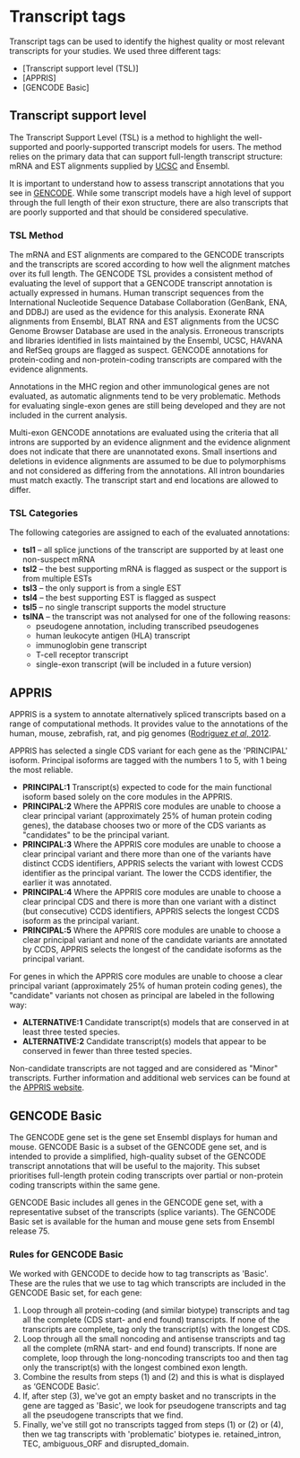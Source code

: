 # Transcript tags

Transcript tags can be used to identify the highest quality or most relevant transcripts for your studies. We used three different tags:

* [Transcript support level (TSL)]
* [APPRIS]
* [GENCODE Basic]

## Transcript support level

The Transcript Support Level (TSL) is a method to highlight the well-supported and poorly-supported transcript models for users. The method relies on the primary data that can support full-length transcript structure: mRNA and EST alignments supplied by [UCSC](https://genome.ucsc.edu/) and Ensembl.

It is important to understand how to assess transcript annotations that you see in [GENCODE](https://www.gencodegenes.org/). While some transcript models have a high level of support through the full length of their exon structure, there are also transcripts that are poorly supported and that should be considered speculative. 

### TSL Method

The mRNA and EST alignments are compared to the GENCODE transcripts and the transcripts are scored according to how well the alignment matches over its full length. The GENCODE TSL provides a consistent method of evaluating the level of support that a GENCODE transcript annotation is actually expressed in humans. Human transcript sequences from the International Nucleotide Sequence Database Collaboration (GenBank, ENA, and DDBJ) are used as the evidence for this analysis. Exonerate RNA alignments from Ensembl, BLAT RNA and EST alignments from the UCSC Genome Browser Database are used in the analysis. Erroneous transcripts and libraries identified in lists maintained by the Ensembl, UCSC, HAVANA and RefSeq groups are flagged as suspect. GENCODE annotations for protein-coding and non-protein-coding transcripts are compared with the evidence alignments.

Annotations in the MHC region and other immunological genes are not evaluated, as automatic alignments tend to be very problematic. Methods for evaluating single-exon genes are still being developed and they are not included in the current analysis.

Multi-exon GENCODE annotations are evaluated using the criteria that all introns are supported by an evidence alignment and the evidence alignment does not indicate that there are unannotated exons. Small insertions and deletions in evidence alignments are assumed to be due to polymorphisms and not considered as differing from the annotations. All intron boundaries must match exactly. The transcript start and end locations are allowed to differ.

### TSL Categories

The following categories are assigned to each of the evaluated annotations:
* **tsl1** – all splice junctions of the transcript are supported by at least one non-suspect mRNA
* **tsl2** – the best supporting mRNA is flagged as suspect or the support is from multiple ESTs
* **tsl3** – the only support is from a single EST
* **tsl4** – the best supporting EST is flagged as suspect
* **tsl5** – no single transcript supports the model structure
* **tslNA** – the transcript was not analysed for one of the following reasons:
  * pseudogene annotation, including transcribed pseudogenes
  * human leukocyte antigen (HLA) transcript
  * immunoglobin gene transcript
  * T-cell receptor transcript
  * single-exon transcript (will be included in a future version)

## APPRIS

APPRIS is a system to annotate alternatively spliced transcripts based on a range of computational methods. It provides value to the annotations of the human, mouse, zebrafish, rat, and pig genomes ([Rodriguez *et al*, 2012](http://europepmc.org/abstract/MED/23161672).

APPRIS has selected a single CDS variant for each gene as the 'PRINCIPAL' isoform. Principal isoforms are tagged with the numbers 1 to 5, with 1 being the most reliable.

* **PRINCIPAL:1** Transcript(s) expected to code for the main functional isoform based solely on the core modules in the APPRIS.
* **PRINCIPAL:2** Where the APPRIS core modules are unable to choose a clear principal variant (approximately 25% of human protein coding genes), the database chooses two or more of the CDS variants as "candidates" to be the principal variant.
* **PRINCIPAL:3** Where the APPRIS core modules are unable to choose a clear principal variant and there more than one of the variants have distinct CCDS identifiers, APPRIS selects the variant with lowest CCDS identifier as the principal variant. The lower the CCDS identifier, the earlier it was annotated.
* **PRINCIPAL:4** Where the APPRIS core modules are unable to choose a clear principal CDS and there is more than one variant with a distinct (but consecutive) CCDS identifiers, APPRIS selects the longest CCDS isoform as the principal variant.
* **PRINCIPAL:5** Where the APPRIS core modules are unable to choose a clear principal variant and none of the candidate variants are annotated by CCDS, APPRIS selects the longest of the candidate isoforms as the principal variant.

For genes in which the APPRIS core modules are unable to choose a clear principal variant (approximately 25% of human protein coding genes), the "candidate" variants not chosen as principal are labeled in the following way:
* **ALTERNATIVE:1** Candidate transcript(s) models that are conserved in at least three tested species.
* **ALTERNATIVE:2** Candidate transcript(s) models that appear to be conserved in fewer than three tested species.

Non-candidate transcripts are not tagged and are considered as "Minor" transcripts. Further information and additional web services can be found at the [APPRIS website](http://appris.bioinfo.cnio.es/#/).

## GENCODE Basic

The GENCODE gene set is the gene set Ensembl displays for human and mouse. GENCODE Basic is a subset of the GENCODE gene set, and is intended to provide a simplified, high-quality subset of the GENCODE transcript annotations that will be useful to the majority. This subset prioritises full-length protein coding transcripts over partial or non-protein coding transcripts within the same gene.

GENCODE Basic includes all genes in the GENCODE gene set, with a representative subset of the transcripts (splice variants). The GENCODE Basic set is available for the human and mouse gene sets from Ensembl release 75.

### Rules for GENCODE Basic

We worked with GENCODE to decide how to tag transcripts as 'Basic'. These are the rules that we use to tag which transcripts are included in the GENCODE Basic set, for each gene:

1. Loop through all protein-coding (and similar biotype) transcripts and tag all the complete (CDS start- and end found) transcripts. If none of the transcripts are complete, tag only the transcript(s) with the longest CDS.
2. Loop through all the small noncoding and antisense transcripts and tag all the complete (mRNA start- and end found) transcripts. If none are complete, loop through the long-noncoding transcripts too and then tag only the transcript(s) with the longest combined exon length.
3. Combine the results from steps (1) and (2) and this is what is displayed as ‘GENCODE Basic’.
4. If, after step (3), we've got an empty basket and no transcripts in the gene are tagged as 'Basic', we look for pseudogene transcripts and tag all the pseudogene transcripts that we find.
5. Finally, we've still got no transcripts tagged from steps (1) or (2) or (4), then we tag transcripts with 'problematic' biotypes ie. retained_intron, TEC, ambiguous_ORF and disrupted_domain.
